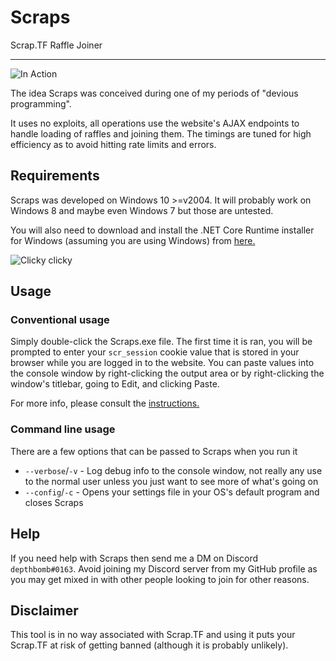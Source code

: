 # Scraps

Scrap.TF Raffle Joiner

---

![In Action](https://i.imgur.com/3gugL2I.png)

The idea Scraps was conceived during one of my periods of "devious programming".

It uses no exploits, all operations use the website's AJAX endpoints to handle loading of raffles and joining them. The timings are tuned for high efficiency as to avoid hitting rate limits and errors.

## Requirements

Scraps was developed on Windows 10 >=v2004. It will probably work on Windows 8 and maybe even Windows 7 but those are untested.

You will also need to download and install the .NET Core Runtime installer for Windows (assuming you are using Windows) from [here.](https://dotnet.microsoft.com/download/dotnet-core/3.1)

![Clicky clicky](https://i.imgur.com/iXnKeqZ.png)

## Usage

### Conventional usage

Simply double-click the Scraps.exe file. The first time it is ran, you will be prompted to enter your `scr_session` cookie value that is stored in your browser while you are logged in to the website. You can paste values into the console window by right-clicking the output area or by right-clicking the window's titlebar, going to Edit, and clicking Paste.

For more info, please consult the [instructions.](https://github.com/depthbomb/Scraps/blob/master/INSTRUCTIONS.md)

### Command line usage

There are a few options that can be passed to Scraps when you run it

* `--verbose`/`-v` - Log debug info to the console window, not really any use to the normal user unless you just want to see more of what's going on
* `--config`/`-c` - Opens your settings file in your OS's default program and closes Scraps

## Help

If you need help with Scraps then send me a DM on Discord `depthbomb#0163`. Avoid joining my Discord server from my GitHub profile as you may get mixed in with other people looking to join for other reasons.

## Disclaimer

This tool is in no way associated with Scrap&#46;TF and using it puts your Scrap&#46;TF at risk of getting banned (although it is probably unlikely).